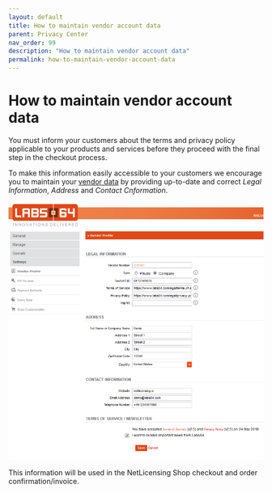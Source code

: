 ```yaml
---
layout: default
title: How to maintain vendor account data
parent: Privacy Center
nav_order: 99
description: "How to maintain vendor account data"
permalink: how-to-maintain-vendor-account-data
---
```


How to maintain vendor account data
===================================

You must inform your customers about the terms and privacy policy
applicable to your products and services before they proceed with the
final step in the checkout process.

To make this information easily accessible to your customers we
encourage you to maintain your
<a href="https://ui.netlicensing.io/#/profile" class="external-link">vendor data</a> by providing up-to-date and correct *Legal Information*, *Address* and *Contact Cnformation*.

<a href="https://ui.netlicensing.io/#/profile" class="external-link"><img src="assets/images/17433043/17629259.png?effects=drop-shadow" title="Vendor Profile" alt="Vendor Profile" width="600" /></a>

This information will be used in the NetLicensing Shop checkout and order confirmation/invoice.
